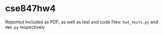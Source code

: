 # cse847hw4

Reported Included as PDF, as well as test and code files: `hw4_tests.py` and `HW4.py` respectively
